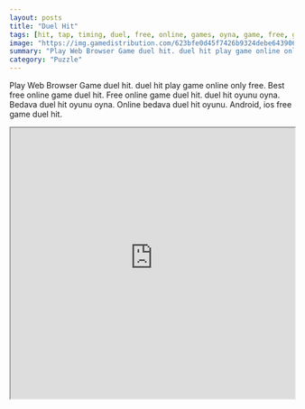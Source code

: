 ```yaml
---
layout: posts
title: "Duel Hit"
tags: [hit, tap, timing, duel, free, online, games, oyna, game, free, games, play, play, games]
image: "https://img.gamedistribution.com/623bfe0d45f7426b9324debe643906e8.jpg"
summary: "Play Web Browser Game duel hit. duel hit play game online only free. Best free online game duel hit. Free online game duel hit. duel hit oyunu oyna. Bedava duel hit oyunu oyna. Online bedava duel hit oyunu. Android, ios free game duel hit."
category: "Puzzle"
---
```


Play Web Browser Game duel hit. duel hit play game online only free. Best free online game duel hit. Free online game duel hit. duel hit oyunu oyna. Bedava duel hit oyunu oyna. Online bedava duel hit oyunu. Android, ios free game duel hit.

<iframe width="100%" height="480px;" src="https://html5.gamedistribution.com/623bfe0d45f7426b9324debe643906e8/"></iframe>